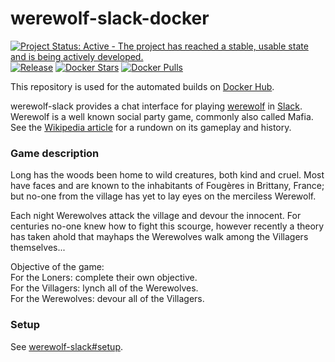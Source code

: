# werewolf-slack-docker

[![Project Status: Active - The project has reached a stable, usable state and is being actively developed.](http://www.repostatus.org/badges/latest/active.svg)](http://www.repostatus.org/#active)
[![Release](https://img.shields.io/github/release/hjwylde/werewolf-slack-docker.svg)](https://github.com/hjwylde/werewolf-slack-docker/releases/latest)
[![Docker Stars](https://img.shields.io/docker/stars/hjwylde/werewolf-slack-docker.svg)](https://hub.docker.com/r/hjwylde/werewolf-slack-docker/)
[![Docker Pulls](https://img.shields.io/docker/pulls/hjwylde/werewolf-slack-docker.svg)](https://hub.docker.com/r/hjwylde/werewolf-slack-docker/)

This repository is used for the automated builds on
    [Docker Hub](https://hub.docker.com/r/hjwylde/werewolf-slack-docker/).

werewolf-slack provides a chat interface for playing [werewolf](https://github.com/hjwylde/werewolf)
    in [Slack](https://slack.com/).
Werewolf is a well known social party game, commonly also called Mafia.
See the [Wikipedia article](https://en.wikipedia.org/wiki/Mafia_(party_game)) for a rundown on its
    gameplay and history.

### Game description

Long has the woods been home to wild creatures, both kind and cruel.
Most have faces and are known to the inhabitants of Fougères in Brittany, France; but no-one from
    the village has yet to lay eyes on the merciless Werewolf.

Each night Werewolves attack the village and devour the innocent.
For centuries no-one knew how to fight this scourge, however recently a theory has taken ahold that
    mayhaps the Werewolves walk among the Villagers themselves...

Objective of the game:  
For the Loners: complete their own objective.  
For the Villagers: lynch all of the Werewolves.  
For the Werewolves: devour all of the Villagers.

### Setup

See [werewolf-slack#setup](https://github.com/hjwylde/werewolf-slack#setup).
